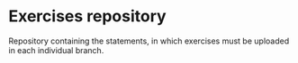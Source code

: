 # Exercises repository
Repository containing the statements, in which exercises must be uploaded in each individual branch.